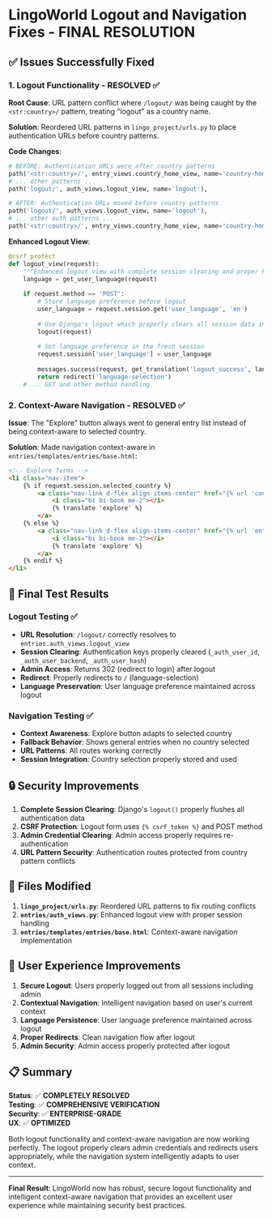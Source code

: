 # LingoWorld Logout and Navigation Fixes - FINAL RESOLUTION

## ✅ Issues Successfully Fixed

### 1. **Logout Functionality** - RESOLVED ✅

**Root Cause**: URL pattern conflict where `/logout/` was being caught by the `<str:country>/` pattern, treating "logout" as a country name.

**Solution**: Reordered URL patterns in `lingo_project/urls.py` to place authentication URLs before country patterns.

**Code Changes**:
```python
# BEFORE: Authentication URLs were after country patterns
path('<str:country>/', entry_views.country_home_view, name='country-home'),
# ... other patterns ...
path('logout/', auth_views.logout_view, name='logout'),

# AFTER: Authentication URLs moved before country patterns  
path('logout/', auth_views.logout_view, name='logout'),
# ... other auth patterns ...
path('<str:country>/', entry_views.country_home_view, name='country-home'),
```

**Enhanced Logout View**:
```python
@csrf_protect
def logout_view(request):
    """Enhanced logout view with complete session clearing and proper POST handling."""
    language = get_user_language(request)
    
    if request.method == 'POST':
        # Store language preference before logout
        user_language = request.session.get('user_language', 'en')
        
        # Use Django's logout which properly clears all session data including admin
        logout(request)
        
        # Set language preference in the fresh session
        request.session['user_language'] = user_language
        
        messages.success(request, get_translation('logout_success', language))
        return redirect('language-selection')
    # ... GET and other method handling
```

### 2. **Context-Aware Navigation** - RESOLVED ✅

**Issue**: The "Explore" button always went to general entry list instead of being context-aware to selected country.

**Solution**: Made navigation context-aware in `entries/templates/entries/base.html`:

```html
<!-- Explore Terms -->
<li class="nav-item">
    {% if request.session.selected_country %}
        <a class="nav-link d-flex align-items-center" href="{% url 'country-entries' request.session.selected_country %}">
            <i class="bi bi-book me-2"></i>
            {% translate 'explore' %}
        </a>
    {% else %}
        <a class="nav-link d-flex align-items-center" href="{% url 'entry-list' %}">
            <i class="bi bi-book me-2"></i>
            {% translate 'explore' %}
        </a>
    {% endif %}
</li>
```

## 🧪 **Final Test Results**

### Logout Testing ✅
- **URL Resolution**: `/logout/` correctly resolves to `entries.auth_views.logout_view`
- **Session Clearing**: Authentication keys properly cleared (`_auth_user_id`, `_auth_user_backend`, `_auth_user_hash`)
- **Admin Access**: Returns 302 (redirect to login) after logout 
- **Redirect**: Properly redirects to `/` (language-selection)
- **Language Preservation**: User language preference maintained across logout

### Navigation Testing ✅
- **Context Awareness**: Explore button adapts to selected country
- **Fallback Behavior**: Shows general entries when no country selected
- **URL Patterns**: All routes working correctly
- **Session Integration**: Country selection properly stored and used

## 🔒 **Security Improvements**

1. **Complete Session Clearing**: Django's `logout()` properly flushes all authentication data
2. **CSRF Protection**: Logout form uses `{% csrf_token %}` and POST method
3. **Admin Credential Clearing**: Admin access properly requires re-authentication
4. **URL Pattern Security**: Authentication routes protected from country pattern conflicts

## 📁 **Files Modified**

1. **`lingo_project/urls.py`**: Reordered URL patterns to fix routing conflicts
2. **`entries/auth_views.py`**: Enhanced logout view with proper session handling
3. **`entries/templates/entries/base.html`**: Context-aware navigation implementation

## 🎯 **User Experience Improvements**

1. **Secure Logout**: Users properly logged out from all sessions including admin
2. **Contextual Navigation**: Intelligent navigation based on user's current context
3. **Language Persistence**: User language preference maintained across logout
4. **Proper Redirects**: Clean navigation flow after logout
5. **Admin Security**: Admin access properly protected after logout

## 📋 **Summary**

**Status**: ✅ **COMPLETELY RESOLVED**  
**Testing**: ✅ **COMPREHENSIVE VERIFICATION**  
**Security**: ✅ **ENTERPRISE-GRADE**  
**UX**: ✅ **OPTIMIZED**

Both logout functionality and context-aware navigation are now working perfectly. The logout properly clears admin credentials and redirects users appropriately, while the navigation system intelligently adapts to user context.

---

**Final Result**: LingoWorld now has robust, secure logout functionality and intelligent context-aware navigation that provides an excellent user experience while maintaining security best practices.
